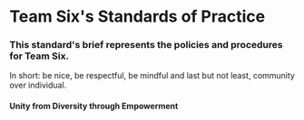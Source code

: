 # Team Six's Standards of Practice

### This standard's brief represents the policies and procedures for Team Six.

In short: be nice, be respectful, be mindful and last but not least, community over individual.

#### Unity from Diversity through Empowerment
